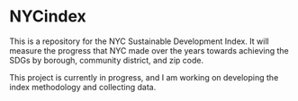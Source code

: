 # NYCindex

This is a repository for the NYC Sustainable Development Index. It will measure the progress that NYC made over the years towards achieving the SDGs by borough, community district, and zip code.

This project is currently in progress, and I am working on developing the index methodology and collecting data.
